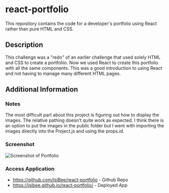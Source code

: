 # react-portfolio
This repository contains the code for a developer's portfolio using React rather than pure HTML and CSS. 

## Description
This challenge was a "redo" of an earlier challenge that used solely HTML and CSS to create a portfoliio. Now we used React to create this portfolio with all the same components. 
This was a good introduction to using React and not having to manage many different HTML pages. 

## Additional Information
### Notes
The most difficult part about this project is figuring out how to display the images. The relative pathing doesn't quite work as expected. I think there is an option to put the images in the public folder but I went with importing the images directly into the Project.js and using the props.id. 

### Screenshot

![Screenshot of Portfolio](./src/images/react_portfolio.png)

### Access Application

* https://github.com/IsiBee/react-portfolio - Github Repo
* https://isibee.github.io/react-portfolio/ - Deployed App
